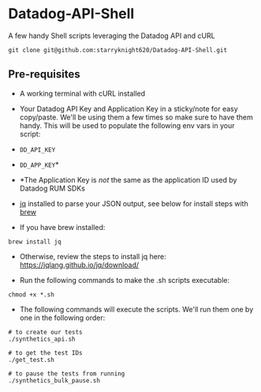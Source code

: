 # Datadog-API-Shell
A few handy Shell scripts leveraging the Datadog API and cURL

```
git clone git@github.com:starryknight620/Datadog-API-Shell.git
```

## Pre-requisites

- A working terminal with cURL installed  

- Your Datadog API Key and Application Key in a sticky/note for easy copy/paste. We'll be using them a few times so make sure to have them handy. This will be used to populate the following env vars in your script:

- `DD_API_KEY`  
- `DD_APP_KEY`*
- *The Application Key is _not_ the same as the application ID used by Datadog RUM SDKs

- [jq](https://jqlang.github.io/jq/) installed to parse your JSON output, see below for install steps with [brew](https://brew.sh/)

- If you have brew installed:

```
brew install jq
```

- Otherwise, review the steps to install jq here: https://jqlang.github.io/jq/download/

- Run the following commands to make the .sh scripts executable:

```
chmod +x *.sh
```

- The following commands will execute the scripts. We'll run them one by one in the following order:

```
# to create our tests
./synthetics_api.sh 
```

```
# to get the test IDs
./get_test.sh 
```

```
# to pause the tests from running
./synthetics_bulk_pause.sh 
```
